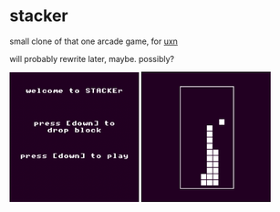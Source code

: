 # stacker

small clone of that one arcade game, for [uxn](https://100r.co/site/uxn.html)

will probably rewrite later, maybe. possibly?

<p>
    <img alt="screenshot of the rather unexciting title screen" src="https://github.com/pipes5210/stacker_uxn/blob/hi/imgs/img1.png?raw=true" width="45%" />
    <img alt="screnshot of the equally unexciting gameplay" src="https://github.com/pipes5210/stacker_uxn/blob/hi/imgs/img2.png?raw=true" width="45%" />
</p>
